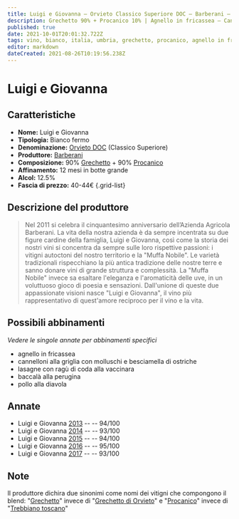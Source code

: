 ```yaml
---
title: Luigi e Giovanna – Orvieto Classico Superiore DOC – Barberani – Umbria (IT) – 40-44€ – 5★
description: Grechetto 90% + Procanico 10% | Agnello in fricassea – Cannelloni alla griglia con molluschi e besciamella di ostriche – Lasagne con ragù di coda alla vaccinara – Baccalà alla perugina – Pollo alla diavola
published: true
date: 2021-10-01T20:01:32.722Z
tags: vino, bianco, italia, umbria, grechetto, procanico, agnello in fricassea, cannelloni alla griglia con molluschi e besciamella di ostriche, lasagne con ragù di coda alla vaccinara, baccalà alla perugina, pollo alla diavola, 5 stelle, fermo,blend, 40-44€
editor: markdown
dateCreated: 2021-08-26T10:19:56.238Z
---
```


# Luigi e Giovanna

## Caratteristiche
- **Nome:** Luigi e Giovanna
- **Tipologia:** Bianco fermo
- **Denominazione:** [Orvieto DOC](/denominazioni/Italia/Umbria/DOC/Orvieto) (Classico Superiore)
- **Produttore:** [Barberani](/produttori/Italia/Umbria/Barberani) 
- **Composizione:** 90% [Grechetto](/vitigni/Italia/bacca-bianca/grechetto) + 90% [Procanico](/vitigni/Italia/bacca-bianca/trebbiano-toscano)
- **Affinamento:** 12 mesi in botte grande 
- **Alcol:** 12.5%
- **Fascia di prezzo:** 40-44€
{.grid-list}

## Descrizione del produttore

> Nel 2011 si celebra il cinquantesimo anniversario dell’Azienda Agricola Barberani. La vita della nostra azienda è da sempre incentrata su due figure cardine della famiglia, Luigi e Giovanna, così come la storia dei nostri vini si concentra da sempre sulle loro rispettive passioni: i vitigni autoctoni del nostro territorio e la "Muffa Nobile". Le varietà tradizionali rispecchiano la più antica tradizione delle nostre terre e sanno donare vini di grande struttura e complessità. La "Muffa Nobile" invece sa esaltare l'eleganza e l'aromaticità delle uve, in un voluttuoso gioco di poesia e sensazioni. Dall'unione di queste due appassionate visioni nasce "Luigi e Giovanna", il vino più rappresentativo di quest'amore reciproco per il vino e la vita.


## Possibili abbinamenti
*Vedere le singole annate per abbinamenti specifici*

- agnello in fricassea
- cannelloni alla griglia con molluschi e besciamella di ostriche
- lasagne con ragù di coda alla vaccinara
- baccalà alla perugina
- pollo alla diavola

## Annate
- Luigi e Giovanna [2013](vini/Italia/Umbria/Barberani/Luigi-e-Giovanna/2013) -- <span class="star-5"></span> -- 94/100
- Luigi e Giovanna [2014](vini/Italia/Umbria/Barberani/Luigi-e-Giovanna/2014) -- <span class="star-5"></span> -- 93/100
- Luigi e Giovanna [2015](vini/Italia/Umbria/Barberani/Luigi-e-Giovanna/2015) -- <span class="star-5"></span> -- 94/100
- Luigi e Giovanna [2016](vini/Italia/Umbria/Barberani/Luigi-e-Giovanna/2016) -- <span class="star-5"></span> -- 95/100
- Luigi e Giovanna [2017](vini/Italia/Umbria/Barberani/Luigi-e-Giovanna/2017) -- <span class="star-5"></span> -- 93/100

## Note
Il produttore dichira due sinonimi come nomi dei vitigni che compongono il blend: "[Grechetto](/vitigni/Italia/bacca-bianca/grechetto)" invece di "[Grechetto di Orvieto](/vitigni/Italia/bacca-bianca/grechetto-di-orvieto)" e "[Procanico](/vitigni/Italia/bacca-bianca/procanico)" invece di "[Trebbiano toscano](/vitigni/Italia/bacca-bianca/trebbiano-toscano)"
